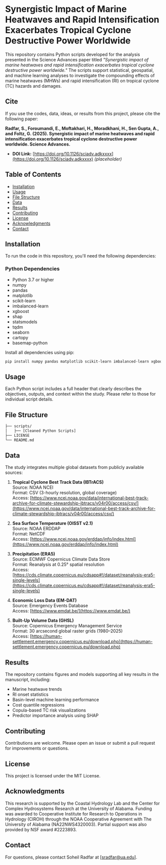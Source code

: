 # Synergistic Impact of Marine Heatwaves and Rapid Intensification Exacerbates Tropical Cyclone Destructive Power Worldwide

This repository contains Python scripts developed for the analysis presented in the Science Advances paper titled *"Synergistic impact of marine heatwaves and rapid intensification exacerbates tropical cyclone destructive power worldwide."* The scripts support statistical, geospatial, and machine learning analyses to investigate the compounding effects of marine heatwaves (MHWs) and rapid intensification (RI) on tropical cyclone (TC) hazards and damages.

## Cite

If you use the codes, data, ideas, or results from this project, please cite the following paper:

**Radfar, S., Foroumandi, E., Moftakhari, H., Moradkhani, H., Sen Gupta, A., and Foltz, G. (2025). Synergistic impact of marine heatwaves and rapid intensification exacerbates tropical cyclone destructive power worldwide. Science Advances.**

- **DOI Link:** [https://doi.org/10.1126/sciadv.adkxxxx](https://doi.org/10.1126/sciadv.adkxxxx) *(placeholder)*

## Table of Contents

- [Installation](#installation)
- [Usage](#usage)
- [File Structure](#file-structure)
- [Data](#data)
- [Results](#results)
- [Contributing](#contributing)
- [License](#license)
- [Acknowledgments](#acknowledgments)
- [Contact](#contact)

## Installation

To run the code in this repository, you'll need the following dependencies:

### Python Dependencies
- Python 3.7 or higher
- numpy
- pandas
- matplotlib
- scikit-learn
- imbalanced-learn
- xgboost
- shap
- statsmodels
- tqdm
- seaborn
- cartopy
- basemap-python

Install all dependencies using pip:
```bash
pip install numpy pandas matplotlib scikit-learn imbalanced-learn xgboost lightgbm shap statsmodels tqdm seaborn cartopy basemap-python
```

## Usage

Each Python script includes a full header that clearly describes the objectives, outputs, and context within the study. Please refer to those for individual script details.

## File Structure
```bash
├── scripts/
│   ├── [Cleaned Python Scripts]
├── LICENSE
└── README.md
```

## Data

The study integrates multiple global datasets from publicly available sources:

1. **Tropical Cyclone Best Track Data (IBTrACS)**  
   Source: NOAA NCEI  
   Format: CSV (3-hourly resolution, global coverage)  
   Access: [https://www.ncei.noaa.gov/data/international-best-track-archive-for-climate-stewardship-ibtracs/v04r00/access/csv/](https://www.ncei.noaa.gov/data/international-best-track-archive-for-climate-stewardship-ibtracs/v04r00/access/csv/)

2. **Sea Surface Temperature (OISST v2.1)**  
   Source: NOAA ERDDAP  
   Format: NetCDF  
   Access: [https://www.ncei.noaa.gov/erddap/info/index.html](https://www.ncei.noaa.gov/erddap/info/index.html)

3. **Precipitation (ERA5)**  
   Source: ECMWF Copernicus Climate Data Store  
   Format: Reanalysis at 0.25° spatial resolution  
   Access: [https://cds.climate.copernicus.eu/cdsapp#!/dataset/reanalysis-era5-single-levels](https://cds.climate.copernicus.eu/cdsapp#!/dataset/reanalysis-era5-single-levels)

4. **Economic Loss Data (EM-DAT)**  
   Source: Emergency Events Database  
   Access: [https://www.emdat.be/](https://www.emdat.be/)

5. **Built-Up Volume Data (GHSL)**  
   Source: Copernicus Emergency Management Service  
   Format: 30 arcsecond global raster grids (1980–2025)  
   Access: [https://human-settlement.emergency.copernicus.eu/download.php](https://human-settlement.emergency.copernicus.eu/download.php)

## Results

The repository contains figures and models supporting all key results in the manuscript, including:

- Marine heatwave trends  
- RI onset statistics  
- Basin-level machine learning performance  
- Cost quantile regressions  
- Copula-based TC risk visualizations  
- Predictor importance analysis using SHAP  

## Contributing

Contributions are welcome. Please open an issue or submit a pull request for improvements or questions.

## License

This project is licensed under the MIT License.

## Acknowledgments

This research is supported by the Coastal Hydrology Lab and the Center for Complex Hydrosystems Research at the University of Alabama. Funding was awarded to Cooperative Institute for Research to Operations in Hydrology (CIROH) through the NOAA Cooperative Agreement with The University of Alabama (NA22NWS4320003). Partial support was also provided by NSF award #2223893.

## Contact

For questions, please contact Soheil Radfar at [sradfar@ua.edu].
